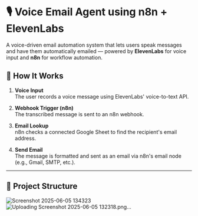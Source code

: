 # 🎙️ Voice Email Agent using n8n + ElevenLabs

A voice-driven email automation system that lets users speak messages and have them automatically emailed — powered by **ElevenLabs** for voice input and **n8n** for workflow automation.

## 🔧 How It Works

1. **Voice Input**  
   The user records a voice message using ElevenLabs' voice-to-text API.

2. **Webhook Trigger (n8n)**  
   The transcribed message is sent to an n8n webhook.

3. **Email Lookup**  
   n8n checks a connected Google Sheet to find the recipient's email address.

4. **Send Email**  
   The message is formatted and sent as an email via n8n's email node (e.g., Gmail, SMTP, etc.).

---

## 📂 Project Structure

![Screenshot 2025-06-05 134323](https://github.com/user-attachments/assets/3ef81dc7-6bcd-42ea-adcc-120d3bfbbc41)
![Uploading Screenshot 2025-06-05 132318.png…]()
